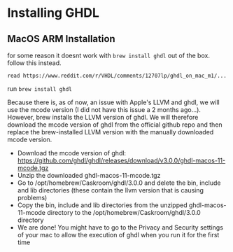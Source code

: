 # Installing GHDL
## MacOS ARM Installation

for some reason it doesnt work with `brew install ghdl` out of the box. follow this instead.

    read https://www.reddit.com/r/VHDL/comments/12707lp/ghdl_on_mac_m1/...

run `brew install ghdl`

Because there is, as of now, an issue with Apple's LLVM and ghdl, we will use the mcode version (I did not have this issue a 2 months ago...). However, brew installs the LLVM version of ghdl. We will therefore download the mcode version of ghdl from the official github repo and then replace the brew-installed LLVM version with the manually downloaded mcode version.

- Download the mcode version of ghdl: https://github.com/ghdl/ghdl/releases/download/v3.0.0/ghdl-macos-11-mcode.tgz
- Unzip the downloaded ghdl-macos-11-mcode.tgz
- Go to /opt/homebrew/Caskroom/ghdl/3.0.0 and delete the bin, include and lib directories (these contain the llvm version that is causing problems)
- Copy the bin, include and lib directories from the unzipped ghdl-macos-11-mcode directory to the /opt/homebrew/Caskroom/ghdl/3.0.0 directory
- We are done! You might have to go to the Privacy and Security settings of your mac to allow the execution of ghdl when you run it for the first time
